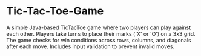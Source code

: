 # Tic-Tac-Toe-Game
A simple Java-based TicTacToe game where two players can play against each other. Players take turns to place their marks ('X' or 'O') on a 3x3 grid. The game checks for win conditions across rows, columns, and diagonals after each move. Includes input validation to prevent invalid moves.
